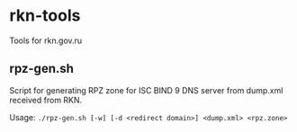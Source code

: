 # rkn-tools
Tools for rkn.gov.ru

## rpz-gen.sh
Script for generating RPZ zone for ISC BIND 9 DNS server from dump.xml received from RKN.

Usage: `./rpz-gen.sh [-w] [-d <redirect domain>] <dump.xml> <rpz.zone>`
